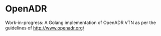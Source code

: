 # OpenADR
Work-in-progress: A Golang implementation of OpenADR VTN as per the guidelines of http://www.openadr.org/
